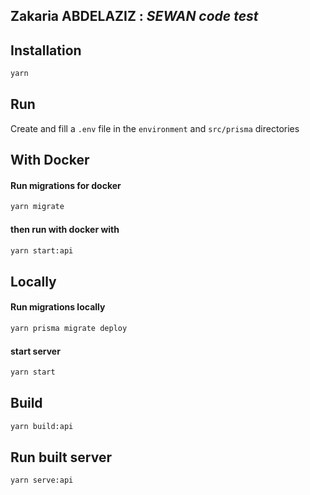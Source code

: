 ## Zakaria ABDELAZIZ : _SEWAN code test_

## Installation
```bash
yarn
```

## Run
Create and fill a `.env` file in the `environment` and `src/prisma` directories

## With Docker

#### Run migrations for docker
```bash
yarn migrate
```

#### then run with docker with
```bash
yarn start:api
```

## Locally

#### Run migrations locally
```bash
yarn prisma migrate deploy
```

#### start server
```bash
yarn start
```

## Build
```bash
yarn build:api
```

## Run built server
```bash
yarn serve:api
```
